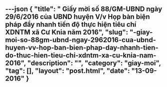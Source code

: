 ---json
{
    "title": " Giấy mời số 88/GM-UBND ngày 29/6/2016 của UBND huyện V/v Họp bàn biện pháp đẩy nhanh tiến độ thực hiện tiêu chí XDNTM xã Cư Knia năm 2016",
    "slug": "-giay-moi-so-88gm-ubnd-ngay-2962016-cua-ubnd-huyen-vv-hop-ban-bien-phap-day-nhanh-tien-do-thuc-hien-tieu-chi-xdntm-xa-cu-knia-nam-2016",
    "description": "",
    "category": "giay-moi",
    "tag": [],
    "layout": "post.html",
    "date": "13-09-2016"
}
---
